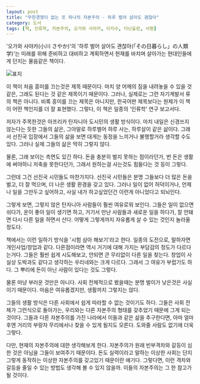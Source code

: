 ```yaml
---
layout: post
title: "무한경쟁이 없는 또 하나의 자본주의 - 하루 벌어 살아도 괜찮아"
category: 도서
tags: [책, 인류학, 자본주의, 오가와 사야카, 이지수, 더난출판, 서평]
---
```


'오가와 사야카(小川 さやか)'의
'하루 벌어 살아도 괜찮아(「その日暮らし」の人類学)'는
미래를 위해 준비하고 대비하고 계획하면서
현재를 바치며 살아가는 현대인들에게 던지는 물음같은 책이다.

![표지](https://lh3.googleusercontent.com/-OhsscmBfC7k/Wb-cNLhHUOI/AAAAAAAAXYc/ffbnuMA1qiIuEm3XaOynWshkjNVYL8DXQCE0YBhgL/s480/anthropology-of-the-living-for-today-book.jpg)

이 책이 처음 흥미를 끄는것은 제목 때문이다.
마치 양 어깨의 짐을 내려놓을 수 있을 것 같은, 그래도 된다는 것 같은 제목이기 때문이다.
그러나, 실제로는 그런 자기계발서 류의 책은 아니다.
비록 흥미를 끄는 제목은 아니지만,
한국어판 제목보다는 원제가 이 책이 어떤 책인지를 더 잘 표현했다.
그렇다, 이 책은 일종의 '인류학' 연구 보고서다.

저자가 주목한것은 아프리카 탄자니아 도시민의 생활 방식이다.
마치 내일은 신경쓰지 않는다는 듯한 그들의 삶은,
그야말로 하루벌어 하루 사는, 하루살이 같은 삶이다.
그래서 선진국 입장에서 그들의 삶을 보면
대게는 동정을 느끼거나 불행할거라 생각할 수도 있다.
그러나 실제 그들의 삶은 딱히 그렇지 않다.

물론, 그래 보이는 측면도 있긴 하다.
돈을 충분히 벌지 못하는 점이라던가,
번 돈은 생활에 써야하니 저축을 못한다던가,
그래서 원하는걸 사는것도 힘들다는 것 등이 그렇다.

그런데 그건 선진국 시민들도 마찬가지다.
선진국 시민들은 분명 그들보다 더 많은 돈을 벌고,
더 잘 먹으며,
더 나은 생활 환경을 갖고 있다.
그러나 일이 없어 허덕이거나,
언제나 일을 그만두고 싶어하고,
사실 내가 하고싶었던건 이런게 아니었다고 되뇌인다.

그렇게 보면, 그렇지 않은 탄자니아 사람들이 훨씬 여유로워 보인다.
그들은 일이 없으면 쉬다가,
운이 좋아 일이 생기면 하고,
거기서 만난 사람들과 새로운 일을 하다가,
잘 안돼면 다시 다른 일을 하면서 산다.
어떻게 그렇게까지 자유롭게 살 수 있는 것인지 놀라울 정도다.

책에서는 이런 일하기 방식을 '시험 삼아 해보기'라고 한다.
일종의 도전으로, 말하자면 개인사업/창업과 같다.
다른점이라면 역시 거기에 대해 가지는 부담감의 정도가 다르다는거다.
그들은 훨씬 쉽게 시도해보고, 안되면 큰 무리없이 다른 일을 찾는다.
창업이 사실상 도박과도 같다고 생각하는 우리네와는 크게 다르다.
그래서 그 여유가 부럽기도 하다.
그 뿌리에 돈이 아닌 사람이 있다는 것도 그렇다.

물론 마냥 부러운 것만은 아니다.
사회 전체적으로 봤을때는 분명 벌이가 낮은것은 사실이기 때문이다.
마음은 여유롭겠지만, 생활까지 그렇지는 않다.

그들의 생활 방식은 다른 사회에서 쉽게 따라할 수 없는 것이기도 하다.
그들은 사회 전체가 그런식으로 돌아가는, 우리와는 다른 자본주의 형태를 갖추었기 때문에 그게 되는 것이다.
그들과 다른 자본주의를 가진 나라에서 이들과 같은 삶을 추구한다면,
아마 얼마 후엔 거리의 부랑자 무리에서나 찾을 수 있게 될지도 모른다.
도와줄 사람도 없기에 더욱 그렇다.

다만, 현재의 자본주의에 대한 생각해보게 한다.
자본주의가 원래 빈부격차와 갈등이 심한 것은 아님을 그들이 보여주기 때문이다.
돈도 실력이라고 말하는 이상한 사회는
단지 그렇게 동작하는 이상한 자본주의를 갖고있기 때문이란 얘기다.
그렇다면, 이런 격차와 갈등을 줄일 수 있는 방법도 생각해 볼 수 있지 않을까.
이들의 자본주의는 그 한 참고가 될 것이다.
